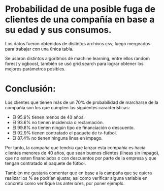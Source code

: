 # Probabilidad de una posible fuga de clientes de una compañía en base a su edad y sus consumos.

Los datos fueron obtenidos de distintos archivos csv, luego mergeados para trabajar con una única tabla.

Se usaron distintos algoritmos de machine learning, entre ellos random forest y xgboost, también se usó grid search para lograr obtener los mejores parámetros posibles.

# Conclusión:
Los clientes que tienen más de un 70% de probabilidad de marcharse de la compañía son los que cumplen las siguientes características:

* El 95.9% tienen menos de 40 años.
* El 93.6% no tienen incidencia o reclamación.
* El 99.8% no tienen ningún tipo de financiación o descuento.
* El 92.9% tienen contratado el paquete de tv-futbol.
* El 87.4% no tienen ninguna linea en impago.

Por tanto, la campaña que tendría que lanzar esta compañía es hacia clientes menores de 40 años, que sean buenos clientes (líneas sin impago), que no esten financiados o con descuentos por parte de la empresa y que tengan contratado el paquete de fútbol.

También me gustaría comentar que en base a la campaña que se quiera realizar los % se podrían ajustar, así como verificar alguna variable en concreto como verifiqué las anteriores, por poner ejemplo.
